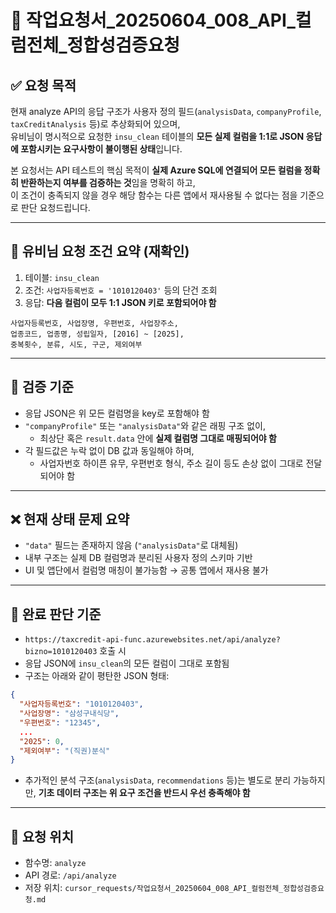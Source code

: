 # 📄 작업요청서_20250604_008_API_컬럼전체_정합성검증요청

## ✅ 요청 목적
현재 analyze API의 응답 구조가 사용자 정의 필드(`analysisData`, `companyProfile`, `taxCreditAnalysis` 등)로 추상화되어 있으며,  
유비님이 명시적으로 요청한 `insu_clean` 테이블의 **모든 실제 컬럼을 1:1로 JSON 응답에 포함시키는 요구사항이 불이행된 상태**입니다.

본 요청서는 API 테스트의 핵심 목적이 **실제 Azure SQL에 연결되어 모든 컬럼을 정확히 반환하는지 여부를 검증하는 것**임을 명확히 하고,  
이 조건이 충족되지 않을 경우 해당 함수는 다른 앱에서 재사용될 수 없다는 점을 기준으로 판단 요청드립니다.

---

## 📌 유비님 요청 조건 요약 (재확인)

1. 테이블: `insu_clean`
2. 조건: `사업자등록번호 = '1010120403'` 등의 단건 조회
3. 응답: **다음 컬럼이 모두 1:1 JSON 키로 포함되어야 함**

```
사업자등록번호, 사업장명, 우편번호, 사업장주소,
업종코드, 업종명, 성립일자, [2016] ~ [2025],
중복횟수, 분류, 시도, 구군, 제외여부
```

---

## 🧪 검증 기준

- 응답 JSON은 위 모든 컬럼명을 key로 포함해야 함
- `"companyProfile"` 또는 `"analysisData"`와 같은 래핑 구조 없이,
  - 최상단 혹은 `result.data` 안에 **실제 컬럼명 그대로 매핑되어야 함**
- 각 필드값은 누락 없이 DB 값과 동일해야 하며,
  - 사업자번호 하이픈 유무, 우편번호 형식, 주소 길이 등도 손상 없이 그대로 전달되어야 함

---

## ❌ 현재 상태 문제 요약

- `"data"` 필드는 존재하지 않음 (`"analysisData"`로 대체됨)
- 내부 구조는 실제 DB 컬럼명과 분리된 사용자 정의 스키마 기반
- UI 및 앱단에서 컬럼명 매칭이 불가능함 → 공통 앱에서 재사용 불가

---

## 🎯 완료 판단 기준

- `https://taxcredit-api-func.azurewebsites.net/api/analyze?bizno=1010120403` 호출 시
- 응답 JSON에 `insu_clean`의 모든 컬럼이 그대로 포함됨
- 구조는 아래와 같이 평탄한 JSON 형태:

```json
{
  "사업자등록번호": "1010120403",
  "사업장명": "삼성구내식당",
  "우편번호": "12345",
  ...
  "2025": 0,
  "제외여부": "(직권)분식"
}
```

- 추가적인 분석 구조(`analysisData`, `recommendations` 등)는 별도로 분리 가능하지만,
  **기초 데이터 구조는 위 요구 조건을 반드시 우선 충족해야 함**

---

## 🧱 요청 위치
- 함수명: `analyze`
- API 경로: `/api/analyze`
- 저장 위치: `cursor_requests/작업요청서_20250604_008_API_컬럼전체_정합성검증요청.md`
